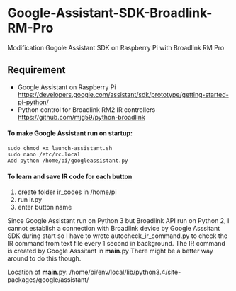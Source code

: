 # Google-Assistant-SDK-Broadlink-RM-Pro
Modification Gogole Assistant SDK on Raspberry Pi with Broadlink RM Pro


## Requirement
* Google Assistant on Raspberry Pi
https://developers.google.com/assistant/sdk/prototype/getting-started-pi-python/
* Python control for Broadlink RM2 IR controllers
https://github.com/mjg59/python-broadlink


#### To make Google Assistant run on startup:
```
sudo chmod +x launch-assistant.sh
sudo nano /etc/rc.local
Add python /home/pi/googleassistant.py
```

#### To learn and save IR code for each button
1. create folder ir_codes in /home/pi
2. run ir.py
3. enter button name

Since Google Assistant run on Python 3 but Broadlink API run on Python 2, I cannot establish a connection with Broadlink device by Google Asssitant SDK during start so I have to wrote autocheck_ir_command.py to check the IR command from text file every 1 second in background. The IR command is created by Google Asssitant in __main__.py There might be a better way around to do this though.

Location of __main__.py: /home/pi/env/local/lib/python3.4/site-packages/google/assistant/
